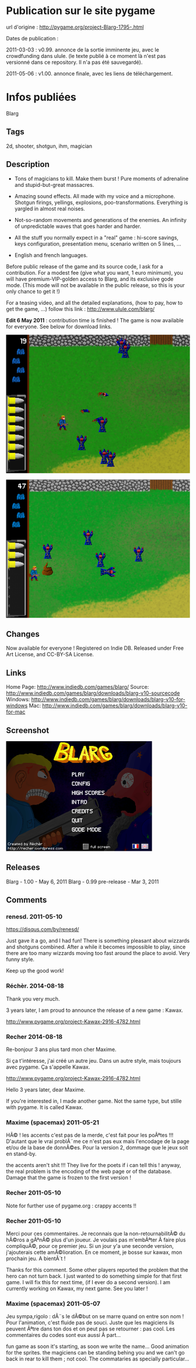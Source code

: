 # Publication sur le site pygame

url d'origine : http://pygame.org/project-Blarg-1795-.html

Dates de publication : 

2011-03-03 : v0.99. annonce de la sortie imminente jeu, avec le crowdfunding dans ulule. (le texte publié à ce moment là n'est pas versionné dans ce repository. Il n'a pas été sauvegardé).

2011-05-06 : v1.00. annonce finale, avec les liens de téléchargement.


# Infos publiées

Blarg 

## Tags

2d, shooter, shotgun, ihm, magician 


## Description

- Tons of magicians to kill. Make them burst ! Pure moments of adrenaline and stupid-but-great massacres.

- Amazing sound effects. All made with my voice and a microphone. Shotgun firings, yellings, explosions, poo-transformations. Everything is yargled in almost real noises.

- Not-so-random movements and generations of the enemies. An infinity of unpredictable waves that goes harder and harder.

- All the stuff you normally expect in a "real" game : hi-score savings, keys configuration, presentation menu, scenario written on 5 lines, ...

- English and french languages.


Before public release of the game and its source code, I ask for a contribution. For a modest fee (give what you want, 1 euro minimum), you will have premium-VIP-golden access to Blarg, and its exclusive gode mode. (This mode will not be available in the public release, so this is your only chance to get it !)

For a teasing video, and all the detailed explanations, (how to pay, how to get the game, ...) follow this link : http://www.ulule.com/blarg/

**Edit 6 May 2011** : contribution time is finished ! The game is now available for everyone. See below for download links.

![blarg screenshot pygame 01](blarg_screenshot_pygame_01.png)

![blarg screenshot pygame 02](blarg_screenshot_pygame_02.png)


## Changes

Now available for everyone ! Registered on Indie DB. Released under Free Art License, and CC-BY-SA License.


## Links

Home Page: http://www.indiedb.com/games/blarg/
Source: http://www.indiedb.com/games/blarg/downloads/blarg-v10-sourcecode
Windows: http://www.indiedb.com/games/blarg/downloads/blarg-v10-for-windows
Mac: http://www.indiedb.com/games/blarg/downloads/blarg-v10-for-mac


## Screenshot

![blarg screenshot pygame prez](blarg_screenshot_pygame_prez.png)


## Releases

Blarg - 1.00 - May 6, 2011
Blarg - 0.99 pre-release - Mar 3, 2011


## Comments

### renesd. 2011-05-10

https://disqus.com/by/renesd/

Just gave it a go, and I had fun! There is something pleasant about wizzards and shotguns combined. After a while it becomes impossible to play, since there are too many wizzards moving too fast around the place to avoid. Very funny style.

Keep up the good work!

### Réchèr. 2014-08-18

Thank you very much.

3 years later, I am proud to announce the release of a new game : Kawax.

http://www.pygame.org/project-Kawax-2916-4782.html

### Recher 2014-08-18

Re-bonjour 3 ans plus tard mon cher Maxime.

Si ça t'intéresse, j'ai créé un autre jeu. Dans un autre style, mais toujours avec pygame. Ça s'appelle Kawax.

http://www.pygame.org/project-Kawax-2916-4782.html

Hello 3 years later, dear Maxime.

If you're interested in, I made another game. Not the same type, but stille with pygame. It is called Kawax.

### Maxime (spacemax) 2011-05-21

HÃ© ! les accents c'est pas de la merde, c'est fait pour les poÃªtes !!! D'autant que le vrai problÃ¨me ce n'est pas eux mais l'encodage de la page et/ou de la base de donnÃ©es. Pour la version 2, dommage que le jeux soit en stand-by.

the accents aren't shit !!! They live for the poets if i can tell this !
anyway, the real problem is the encoding of the web page or of the database.
Damage that the game is frozen to the first version !

### Recher 2011-05-10

Note for further use of pygame.org :
crappy accents !!

### Recher 2011-05-10

Merci pour ces commentaires.
Je reconnais que la non-retournabilitÃ© du hÃ©ros a gÃªnÃ© plus d'un joueur. Je voulais pas m'embÃªter Ã  faire plus compliquÃ©, pour ce premier jeu. Si un jour y'a une seconde version, j'ajouterais cette amÃ©lioration.
En ce moment, je bosse sur kawax, mon prochain jeu. A bientÃ´t !

Thanks for this comment.
Some other players reported the problem that the hero can not turn back. I just wanted to do something simple for that first game. I will fix this for next time, (if I ever do a second version).
I am currently working on Kawax, my next game. See you later !

### Maxime (spacemax) 2011-05-07

Jeu sympa,rigolo : dÃ¨s le dÃ©but on se marre quand on entre son nom !
Pour l'animation, c'est fluide pas de souci. Juste que les magiciens ils peuvent Ãªtre dans ton dos et on peut pas se retourner : pas cool.
Les commentaires du codes sont eux aussi Ã  part...

fun game as soon it's starting, as soon we write the name... Good animation for the sprites.
the magiciens can be standing behing you and we can't go back in rear to kill them ; not cool.
The commataries as specially particular...
